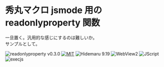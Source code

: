 # 秀丸マクロ jsmode 用の readonlyproperty 関数

一旦置く。汎用的な感じにするのは難しいか。  
サンプルとして。

![readonlyproperty v0.3.0](https://img.shields.io/badge/readonlyproperty-v0.3.0-6479ff.svg)
[![MIT](https://img.shields.io/badge/license-MIT-blue.svg?style=flat)](LICENSE)
![Hidemaru 9.19](https://img.shields.io/badge/Hidemaru-v9.19-6479ff.svg)
![WebView2](https://img.shields.io/badge/WebView2-OK-6479ff.svg)
![JScript](https://img.shields.io/badge/JScript-NO-ff7964.svg)
![execjs](https://img.shields.io/badge/execjs-OK-6479ff.svg)

